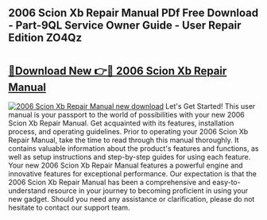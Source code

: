 ## 2006 Scion Xb Repair Manual PDf Free Download - Part-9QL Service Owner Guide - User Repair Edition ZO4Qz

# <h2><a href="http://bc28533.oget.top/?id=2006+Scion+Xb+Repair+Manual">🔗Download New 👉🔴 2006 Scion Xb Repair Manual</a></h2>

[![2006 Scion Xb Repair Manual new download](https://i.imgur.com/5g1atiW.png)](http://bc28533.oget.top/?id=2006+Scion+Xb+Repair+Manual)
Let's Get Started! This user manual is your passport to the world of possibilities with your new 2006 Scion Xb Repair Manual. Get acquainted with its features, installation process, and operating guidelines. Prior to operating your 2006 Scion Xb Repair Manual, take the time to read through this manual thoroughly. It contains valuable information about the product's features and functions, as well as setup instructions and step-by-step guides for using each feature. Your new 2006 Scion Xb Repair Manual features a powerful engine and innovative features for exceptional performance. Our expectation is that the 2006 Scion Xb Repair Manual has been a comprehensive and easy-to-understand resource in your journey to becoming proficient in using your new gadget. Should you need any assistance or clarification, please do not hesitate to contact our support team.
